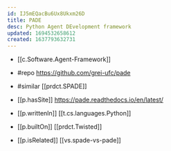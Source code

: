```yaml
---
id: IJ5mEQacBu6Ux8Ukxm26D
title: PADE
desc: Python Agent DEvelopment framework
updated: 1694532658612
created: 1637793632731
---
```


- [[c.Software.Agent-Framework]]
- #repo https://github.com/grei-ufc/pade
- #similar [[prdct.SPADE]]

- [[p.hasSite]] https://pade.readthedocs.io/en/latest/
- [[p.writtenIn]] [[t.cs.languages.Python]]
- [[p.builtOn]] [[prdct.Twisted]]
- [[p.isRelated]] [[vs.spade-vs-pade]]